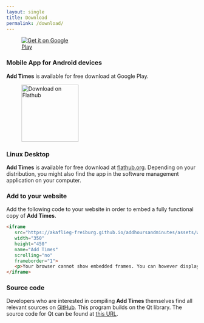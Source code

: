 ```yaml
---
layout: single
title: Download
permalink: /download/
---
```


<figure style="width: 150px" class="align-right">
  <a href='https://play.google.com/store/apps/details?id=de.akaflieg_freiburg.cavok.add_hours_and_minutes'><img alt='Get it on Google Play' src='https://play.google.com/intl/en_us/badges/static/images/badges/en_badge_web_generic.png'/></a>
</figure>

### Mobile App for Android devices

**Add Times** is available for free download at Google Play.


<figure style="width: 150px" class="align-right">
  <a href='https://flathub.org/apps/details/de.akaflieg_freiburg.cavok.add_hours_and_minutes'><img width='150px' alt='Download on Flathub' src='https://flathub.org/assets/badges/flathub-badge-en.png'/></a>
</figure>

### Linux Desktop

**Add Times** is available for free download at
[flathub.org](https://flathub.org/apps/details/de.akaflieg_freiburg.cavok.add_hours_and_minutes).
Depending on your distribution, you might also find the app in the software
management application on your computer.


### Add to your website

Add the following code to your website in order to embed a fully functional
copy of **Add Times**.

```html
<iframe
   src="https://akaflieg-freiburg.github.io/addhoursandminutes/assets/webasm/addhoursandminutes.html"
   width="350" 
   height="450" 
   name="Add Times"
   scrolling="no"
   frameborder="1">
   <p>Your browser cannot show embedded frames. You can however display the embedded page via<a href="https://akaflieg-freiburg.github.io/addhoursandminutes/assets/webasm/addhoursandminutes.html">this link</a>.</p>
</iframe>
```


### Source code

Developers who are interested in compiling **Add Times** themselves find all
relevant sources on
[GitHub](https://github.com/Akaflieg-Freiburg/addhoursandminutes).  This program
builds on the Qt library. The source code for Qt can be found at [this
URL](https://cplx.vm.uni-freiburg.de/storage/QtSources).
